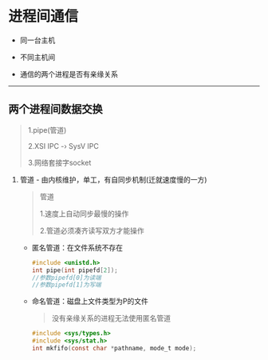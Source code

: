 # 进程间通信

+ 同一台主机
+ 不同主机间

+ 通信的两个进程是否有亲缘关系

---

## 两个进程间数据交换

> 1.pipe(管道)
>
> 2.XSI IPC	-›	SysV IPC
>
> 3.网络套接字socket

1. 管道 - 由内核维护，单工，有自同步机制(迁就速度慢的一方)

   > 管道
   >
   > 1.速度上自动同步最慢的操作
   >
   > 2.管道必须凑齐读写双方才能操作
   + 匿名管道：在文件系统不存在

     ```C
     #include <unistd.h>
     int pipe(int pipefd[2]);
     //参数pipefd[0]为读端
     //参数pipefd[1]为写端     
     ```

   + 命名管道：磁盘上文件类型为P的文件
   
     > 没有亲缘关系的进程无法使用匿名管道
     
     ```C
     #include <sys/types.h>
     #include <sys/stat.h>
     int mkfifo(const char *pathname, mode_t mode);
     ```
     
     